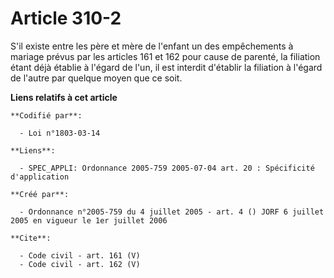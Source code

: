 # Article 310-2

S'il existe entre les père et mère de l'enfant un des empêchements à mariage prévus par les articles 161 et 162 pour cause de
parenté, la filiation étant déjà établie à l'égard de l'un, il est interdit d'établir la filiation à l'égard de l'autre par
quelque moyen que ce soit.

**Liens relatifs à cet article**

	**Codifié par**:

	  - Loi n°1803-03-14

	**Liens**:

	  - SPEC_APPLI: Ordonnance 2005-759 2005-07-04 art. 20 : Spécificité d'application

	**Créé par**:

	  - Ordonnance n°2005-759 du 4 juillet 2005 - art. 4 () JORF 6 juillet 2005 en vigueur le 1er juillet 2006

	**Cite**:

	  - Code civil - art. 161 (V)
	  - Code civil - art. 162 (V)
